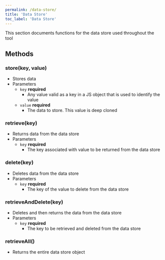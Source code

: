 ```yaml
---
permalink: /data-store/
title: 'Data Store'
toc_label: 'Data Store'
---
```


This section documents functions for the data store used throughout the tool

## Methods

### store(key, value)
  * Stores data
  * Parameters
    * `key` **required**
      * Any value valid as a key in a JS object that is used to identify the value
    * `value` **required**
      * The data to store. This value is deep cloned

### retrieve(key)
  * Returns data from the data store
  * Parameters
    * `key` **required**
      * The key associated with value to be returned from the data store

### delete(key)
  * Deletes data from the data store
  * Parameters
    * `key` **required**
      * The key of the value to delete from the data store

### retrieveAndDelete(key)
  * Deletes and then returns the data from the data store
  * Parameters
    * `key` **required**
      * The key to be retrieved and deleted from the data store

### retrieveAll()
  * Returns the entire data store object
